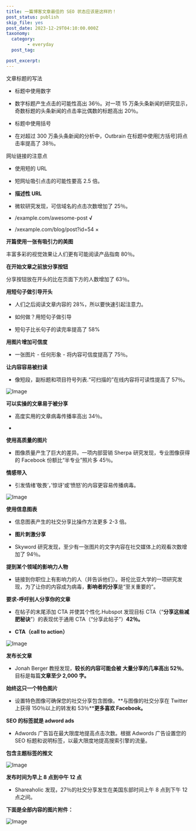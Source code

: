 ```yaml
---
title: 一篇博客文章最佳的 SEO 状态应该是这样的！
post_status: publish
skip_file: yes
post_date: 2023-12-29T04:10:00.000Z
taxonomy:
  category:
        - everyday
  post_tag:

post_excerpt: 
---
```

文章标题的写法

* 标题中使用数字

* 数字标题产生点击的可能性高出 36％。对一项 15 万条头条新闻的研究显示，奇数标题的头条新闻的点击率比偶数的标题高出 20％。

* 标题中使用括号

* 在对超过 300 万条头条新闻的分析中，Outbrain 在标题中使用[方括号]将点击率提高了 38％。

网址链接的注意点

* 使用短的 URL

* 短网址吸引点击的可能性要高 2.5 倍。

* **描述性 URL**

* 微软研究发现，可信域名的点击次数增加了 25％。

* /example.com/awesome-post **√**

* /xexample.com/blog/post?id=54 ×

**开篇使用一张有吸引力的美图**

丰富多彩的视觉效果让人们更有可能阅读产品指南 80％。

**在开始文章之前放分享按钮**

分享按钮放在开头的比在页面下方的人数增加了 63％。

**用短句子做引导开头**

* 人们之后阅读文章内容的 28%，所以要快速引起注意力。

* 如何做？用短句子做引导

* 短句子比长句子的读完率提高了 58%

**用图片增加可信度**

* 一张图片 - 任何形象 - 将内容可信度提高了 75％。

**让内容容易被扫读**

* 像短段，副标题和项目符号列表.“可扫描的”在线内容将可读性提高了 57％。

![Image](https://fendou.la/wp-content/uploads/2021/01/982ca83afdfc9c7fc96faf387f7bef24.png)

**可以实操的文章易于被分享**

* 高度实用的文章病毒传播率高出 34％。

* 

**使用高质量的图片**

* 图像质量产生了巨大的差异。一项内部营销 Sherpa 研究发现，专业图像获得的 Facebook 份额比“半专业”照片多 45％。

**情感带入**

* 引发情绪’敬畏’，’惊讶’或’愤怒’的内容更容易传播病毒。

![Image](https://fendou.la/wp-content/uploads/2021/01/e1668b97f2534dfdb7a06a9b93ffe93f.png)

**使用信息图表**

* 信息图表产生的社交分享比操作方法更多 2-3 倍。

* **图片刺激分享**

* Skyword 研究发现，至少有一张图片的文字内容在社交媒体上的观看次数增加了 94％。

**提到某个领域的影响力人物**

* 链接到你职位上有影响力的人（并告诉他们）。哥伦比亚大学的一项研究发现，为了让你的内容成为病毒，**影响者的分享**是“至关重要的”。

**要求-呼吁别人分享你的文章**

* 在帖子的末尾添加 CTA 并使其个性化.Hubspot 发现目标 CTA（“**分享这些减肥秘诀**”）的表现优于通用 CTA（“分享此帖子”）**42％。**

* **CTA（call to action）**

![Image](https://fendou.la/wp-content/uploads/2021/01/f7f7ed1766fecef2a26f061e4c158c82.png)

**发布长文章**

* Jonah Berger 教授发现，**较长的内容可能会被 大量分享的几率高出 52％**。目标是每篇**文章至少 2,000 字。**

**始终这只一个特色图片**

* 设置特色图像可确保您的社交分享包含图像。**与图像的社交分享在 Twitter 上获得 150％以上的转发和 53％****更多喜欢 Facebook。**

**SEO 的标签就是 adword ads**

* Adwords 广告旨在最大限度地提高点击次数。根据 Adwords 广告设置您的 SEO 标题和说明标签，以最大限度地提高搜索引擎的流量。

**包含主题标签的推文**

![Image](https://fendou.la/wp-content/uploads/2021/01/daef07467b7b6aee4c7306f9c725f1a6.png)

**发布时间为早上 8 点到中午 12 点**

* Shareaholic 发现，27％的社交分享发生在美国东部时间上午 8 点到下午 12 点之间。

**下面是全部内容的图片附件：**

![Image](https://fendou.la/wp-content/uploads/2021/01/f43feba72c3939f74ec41cdc8577cf62.png)